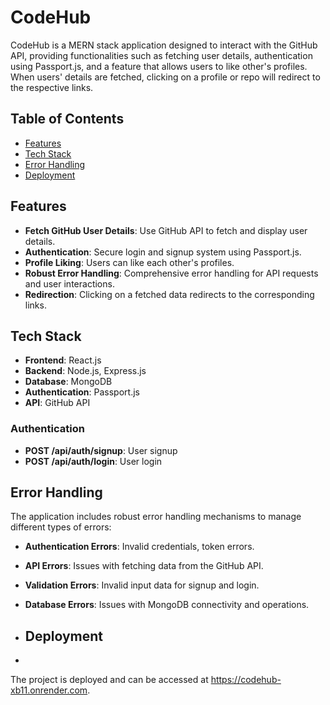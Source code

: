 # CodeHub

CodeHub is a MERN stack application designed to interact with the GitHub API, providing functionalities such as fetching user details, authentication using Passport.js, and a feature that allows users to like other's profiles. When users' details are fetched, clicking on a profile or repo will redirect to the respective links.

## Table of Contents

- [Features](#features)
- [Tech Stack](#tech-stack)
- [Error Handling](#error-handling)
- [Deployment](#deployment)

## Features

- **Fetch GitHub User Details**: Use GitHub API to fetch and display user details.
- **Authentication**: Secure login and signup system using Passport.js.
- **Profile Liking**: Users can like each other's profiles.
- **Robust Error Handling**: Comprehensive error handling for API requests and user interactions.
- **Redirection**: Clicking on a fetched data redirects to the corresponding links.

## Tech Stack

- **Frontend**: React.js
- **Backend**: Node.js, Express.js
- **Database**: MongoDB
- **Authentication**: Passport.js
- **API**: GitHub API

### Authentication

- **POST /api/auth/signup**: User signup
- **POST /api/auth/login**: User login

## Error Handling

The application includes robust error handling mechanisms to manage different types of errors:

- **Authentication Errors**: Invalid credentials, token errors.
- **API Errors**: Issues with fetching data from the GitHub API.
- **Validation Errors**: Invalid input data for signup and login.
- **Database Errors**: Issues with MongoDB connectivity and operations.

- ## Deployment
- 
The project is deployed and can be accessed at https://codehub-xb11.onrender.com.
